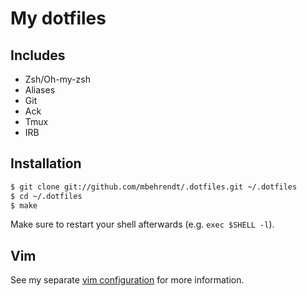 # My dotfiles

## Includes

* Zsh/Oh-my-zsh
* Aliases
* Git
* Ack
* Tmux
* IRB

## Installation

``` bash
$ git clone git://github.com/mbehrendt/.dotfiles.git ~/.dotfiles
$ cd ~/.dotfiles
$ make
```

Make sure to restart your shell afterwards (e.g. `exec $SHELL -l`).

## Vim

See my separate [vim configuration](https://github.com/mbehrendt/vim) for more information.
